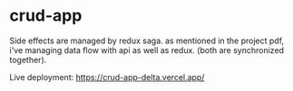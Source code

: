 # crud-app

Side effects are managed by redux saga.
as mentioned in the project pdf, i've managing data flow with api as well as redux. (both are synchronized together).

Live deployment: https://crud-app-delta.vercel.app/

